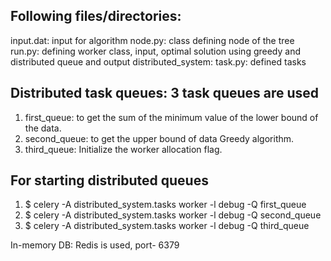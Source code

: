 ## Following files/directories:
input.dat: input for algorithm
node.py: class defining node of the tree
run.py: defining worker class, input, optimal solution using greedy and distributed queue and output
distributed_system:
task.py: defined tasks

## Distributed task queues: 3 task queues are used
1. first_queue: to get the sum of the minimum value of the lower bound of the data.
2. second_queue: to get the upper bound of data Greedy algorithm.
3. third_queue: Initialize the worker allocation flag.

## For starting distributed queues
1. $ celery -A distributed_system.tasks worker -l debug -Q first_queue
2. $ celery -A distributed_system.tasks worker -l debug -Q second_queue
3. $ celery -A distributed_system.tasks worker -l debug -Q third_queue

In-memory DB: Redis is used, port- 6379